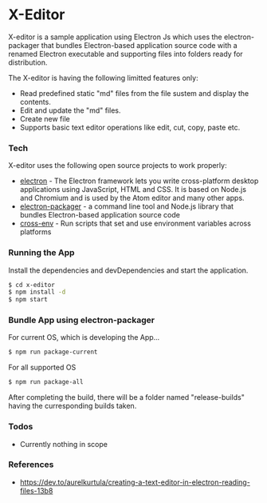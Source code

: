 # X-Editor

X-editor is a sample application using Electron Js which uses the electron-packager that bundles Electron-based application source code with a renamed Electron executable and supporting files into folders ready for distribution.

The X-editor is having the following limitted features only:

  - Read predefined static "md" files from the file sustem and display the contents.
  - Edit and update the "md" files.
  - Create new file
  - Supports basic text editor operations like edit, cut, copy, paste etc.

### Tech

X-editor uses the following open source projects to work properly:

* [electron] - The Electron framework lets you write cross-platform desktop applications using JavaScript, HTML and CSS. It is based on Node.js and Chromium and is used by the Atom editor and many other apps.
* [electron-packager] - a command line tool and Node.js library that bundles Electron-based application source code
* [cross-env] - Run scripts that set and use environment variables across platforms

### Running the App

Install the dependencies and devDependencies and start the application.

```sh
$ cd x-editor
$ npm install -d
$ npm start
```

### Bundle App using electron-packager

For current OS, which is developing the App...

```sh
$ npm run package-current
```

For all supported OS

```sh
$ npm run package-all
```
After completing the build, there will be a folder named "release-builds" having the curresponding builds taken.


### Todos

 - Currently nothing in scope
 
### References
 - https://dev.to/aurelkurtula/creating-a-text-editor-in-electron-reading-files-13b8

   [electron]: <https://www.npmjs.com/package/electron>
   [electron-packager]: <https://www.npmjs.com/package/electron-packager>
   [cross-env]: <https://www.npmjs.com/package/cross-env>
   
